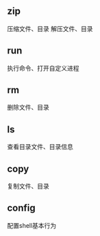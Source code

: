 ## zip
压缩文件、目录
解压文件、目录

## run
执行命令、打开自定义进程

## rm
删除文件、目录

## ls
查看目录文件、目录信息

## copy
复制文件、目录

## config
配置shell基本行为